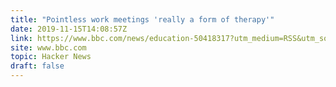 ```yaml
---
title: "Pointless work meetings 'really a form of therapy'"
date: 2019-11-15T14:08:57Z
link: https://www.bbc.com/news/education-50418317?utm_medium=RSS&utm_source=hune
site: www.bbc.com
topic: Hacker News
draft: false
---
```

